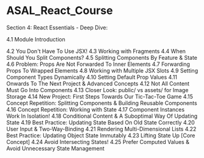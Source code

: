 # ASAL_React_Course

Section 4: React Essentials - Deep Dive:

4.1 Module Introduction

4.2 You Don't Have To Use JSX!
4.3 Working with Fragments
4.4 When Should You Split Components?
4.5 Splitting Components By Feature & State
4.6 Problem: Props Are Not Forwarded To Inner Elements
4.7 Forwarding Props To Wrapped Elements
4.8 Working with Multiple JSX Slots
4.9 Setting Component Types Dynamically
4.10 Setting Default Prop Values
4.11 Onwards To The Next Project & Advanced Concepts
4.12 Not All Content Must Go Into Components
4.13 Closer Look: public/ vs assets/ for Image Storage
4.14 New Project: First Steps Towards Our Tic-Tac-Toe Game
4.15 Concept Repetition: Splitting Components & Building Reusable Components
4.16 Concept Repetition: Working with State
4.17 Component Instances Work In Isolation!
4.18 Conditional Content & A Suboptimal Way Of Updating State
4.19 Best Practice: Updating State Based On Old State Correctly
4.20 User Input & Two-Way-Binding
4.21 Rendering Multi-Dimensional Lists
4.22 Best Practice: Updating Object State Immutably
4.23 Lifting State Up [Core Concept]
4.24 Avoid Intersecting States!
4.25 Prefer Computed Values & Avoid Unnecessary State Management‌

